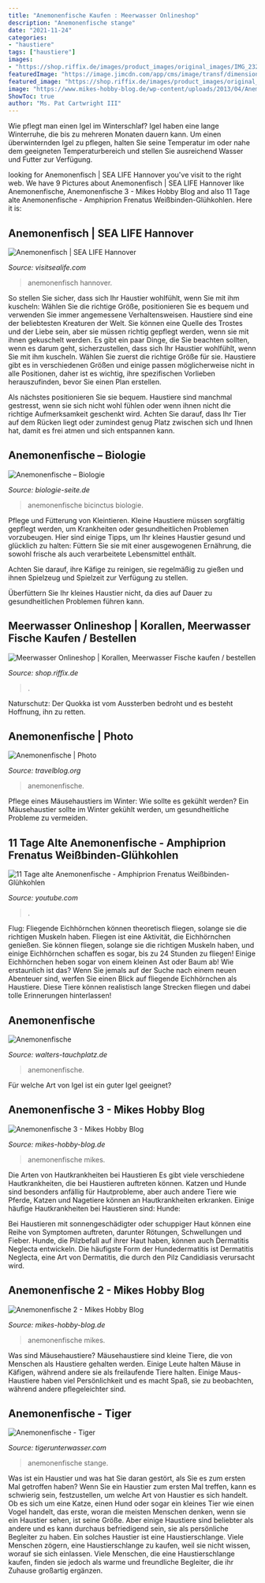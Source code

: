 ```yaml
---
title: "Anemonenfische Kaufen : Meerwasser Onlineshop"
description: "Anemonenfische stange"
date: "2021-11-24"
categories:
- "haustiere"
tags: ["haustiere"]
images:
- "https://shop.riffix.de/images/product_images/original_images/IMG_2328.jpg"
featuredImage: "https://image.jimcdn.com/app/cms/image/transf/dimension=512x2048:format=jpg/path/s9737d8cddae9f6c4/image/ia5509766426326f2/version/1490648988/image.jpg"
featured_image: "https://shop.riffix.de/images/product_images/original_images/IMG_2328.jpg"
image: "https://www.mikes-hobby-blog.de/wp-content/uploads/2013/04/Anemonenfische-2.jpg"
ShowToc: true
author: "Ms. Pat Cartwright III"
---
```



Wie pflegt man einen Igel im Winterschlaf?
Igel haben eine lange Winterruhe, die bis zu mehreren Monaten dauern kann. Um einen überwinternden Igel zu pflegen, halten Sie seine Temperatur im oder nahe dem geeigneten Temperaturbereich und stellen Sie ausreichend Wasser und Futter zur Verfügung.

	

		
looking for Anemonenfisch | SEA LIFE Hannover you've visit to the right web. We have 9 Pictures about Anemonenfisch | SEA LIFE Hannover like Anemonenfische, Anemonenfische 3 - Mikes Hobby Blog and also 11 Tage alte Anemonenfische - Amphiprion Frenatus Weißbinden-Glühkohlen. Here it is:
		
    
## Anemonenfisch | SEA LIFE Hannover

<img loading=lazy src="https://www.visitsealife.com/hannover/media/0iilynae/anemonenfisch23.jpg" onerror="this.onerror=null;this.src='https://tse2.mm.bing.net/th?id=OIP.hTNx8mSUycJksVYDfiSCRwHaE7&amp;pid=15.1';" alt="Anemonenfisch | SEA LIFE Hannover">

_Source: visitsealife.com_

>anemonenfisch hannover. 

	

So stellen Sie sicher, dass sich Ihr Haustier wohlfühlt, wenn Sie mit ihm kuscheln: Wählen Sie die richtige Größe, positionieren Sie es bequem und verwenden Sie immer angemessene Verhaltensweisen.
Haustiere sind eine der beliebtesten Kreaturen der Welt. Sie können eine Quelle des Trostes und der Liebe sein, aber sie müssen richtig gepflegt werden, wenn sie mit ihnen gekuschelt werden.
Es gibt ein paar Dinge, die Sie beachten sollten, wenn es darum geht, sicherzustellen, dass sich Ihr Haustier wohlfühlt, wenn Sie mit ihm kuscheln. Wählen Sie zuerst die richtige Größe für sie. Haustiere gibt es in verschiedenen Größen und einige passen möglicherweise nicht in alle Positionen, daher ist es wichtig, ihre spezifischen Vorlieben herauszufinden, bevor Sie einen Plan erstellen.

Als nächstes positionieren Sie sie bequem. Haustiere sind manchmal gestresst, wenn sie sich nicht wohl fühlen oder wenn ihnen nicht die richtige Aufmerksamkeit geschenkt wird. Achten Sie darauf, dass Ihr Tier auf dem Rücken liegt oder zumindest genug Platz zwischen sich und Ihnen hat, damit es frei atmen und sich entspannen kann.

    
## Anemonenfische – Biologie

<img loading=lazy src="https://upload.wikimedia.org/wikipedia/commons/thumb/c/cc/Bicinctus.jpg/590px-Bicinctus.jpg" onerror="this.onerror=null;this.src='https://tse2.mm.bing.net/th?id=OIP.77tYF6-DXOCByoKRVYHs1wHaFb&amp;pid=15.1';" alt="Anemonenfische – Biologie">

_Source: biologie-seite.de_

>anemonenfische bicinctus biologie. 

	

Pflege und Fütterung von Kleintieren.
Kleine Haustiere müssen sorgfältig gepflegt werden, um Krankheiten oder gesundheitlichen Problemen vorzubeugen. Hier sind einige Tipps, um Ihr kleines Haustier gesund und glücklich zu halten:
Füttern Sie sie mit einer ausgewogenen Ernährung, die sowohl frische als auch verarbeitete Lebensmittel enthält.

Achten Sie darauf, ihre Käfige zu reinigen, sie regelmäßig zu gießen und ihnen Spielzeug und Spielzeit zur Verfügung zu stellen.

Überfüttern Sie Ihr kleines Haustier nicht, da dies auf Dauer zu gesundheitlichen Problemen führen kann.

    
## Meerwasser Onlineshop | Korallen, Meerwasser Fische Kaufen / Bestellen

<img loading=lazy src="https://shop.riffix.de/images/product_images/original_images/IMG_2328.jpg" onerror="this.onerror=null;this.src='https://tse1.mm.bing.net/th?id=OIP.0jgXDLHXlD8cHakd5P721gHaHa&amp;pid=15.1';" alt="Meerwasser Onlineshop | Korallen, Meerwasser Fische kaufen / bestellen">

_Source: shop.riffix.de_

>. 

	

Naturschutz: Der Quokka ist vom Aussterben bedroht und es besteht Hoffnung, ihn zu retten.

    
## Anemonenfische | Photo

<img loading=lazy src="https://photos.travelblog.net/231894/707502/t/6857422-anemonenfische-0.jpg" onerror="this.onerror=null;this.src='https://tse1.mm.bing.net/th?id=OIP.wjs0DqFICt_pRyOcuim54AAAAA&amp;pid=15.1';" alt="Anemonenfische | Photo">

_Source: travelblog.org_

>anemonenfische. 

	

Pflege eines Mäusehaustiers im Winter: Wie sollte es gekühlt werden?
Ein Mäusehaustier sollte im Winter gekühlt werden, um gesundheitliche Probleme zu vermeiden.

    
## 11 Tage Alte Anemonenfische - Amphiprion Frenatus Weißbinden-Glühkohlen

<img loading=lazy src="https://i.ytimg.com/vi/Mo-5xt92xrg/maxresdefault.jpg" onerror="this.onerror=null;this.src='https://tse4.mm.bing.net/th?id=OIP.CLQClBW8AlKKlNjyQg_EBwHaEK&amp;pid=15.1';" alt="11 Tage alte Anemonenfische - Amphiprion Frenatus Weißbinden-Glühkohlen">

_Source: youtube.com_

>. 

	

Flug: Fliegende Eichhörnchen können theoretisch fliegen, solange sie die richtigen Muskeln haben.
Fliegen ist eine Aktivität, die Eichhörnchen genießen. Sie können fliegen, solange sie die richtigen Muskeln haben, und einige Eichhörnchen schaffen es sogar, bis zu 24 Stunden zu fliegen! Einige Eichhörnchen heben sogar von einem kleinen Ast oder Baum ab! Wie erstaunlich ist das? Wenn Sie jemals auf der Suche nach einem neuen Abenteuer sind, werfen Sie einen Blick auf fliegende Eichhörnchen als Haustiere. Diese Tiere können realistisch lange Strecken fliegen und dabei tolle Erinnerungen hinterlassen!

    
## Anemonenfische

<img loading=lazy src="https://www.walters-tauchplatz.de/images/fischatlas/anemonenfische/anemonenfische-3.jpg" onerror="this.onerror=null;this.src='https://tse3.mm.bing.net/th?id=OIP.FuO3hN7WXlMyBD33jM15-gHaFj&amp;pid=15.1';" alt="Anemonenfische">

_Source: walters-tauchplatz.de_

>anemonenfische. 

	

Für welche Art von Igel ist ein guter Igel geeignet?

    
## Anemonenfische 3 - Mikes Hobby Blog

<img loading=lazy src="https://www.mikes-hobby-blog.de/wp-content/uploads/2013/04/Anemonenfische-3-600x427.jpg" onerror="this.onerror=null;this.src='https://tse4.mm.bing.net/th?id=OIP.Vc8iG4KNWRnbxsayUS14vAHaFR&amp;pid=15.1';" alt="Anemonenfische 3 - Mikes Hobby Blog">

_Source: mikes-hobby-blog.de_

>anemonenfische mikes. 

	

Die Arten von Hautkrankheiten bei Haustieren
Es gibt viele verschiedene Hautkrankheiten, die bei Haustieren auftreten können. Katzen und Hunde sind besonders anfällig für Hautprobleme, aber auch andere Tiere wie Pferde, Katzen und Nagetiere können an Hautkrankheiten erkranken. Einige häufige Hautkrankheiten bei Haustieren sind:
Hunde:

Bei Haustieren mit sonnengeschädigter oder schuppiger Haut können eine Reihe von Symptomen auftreten, darunter Rötungen, Schwellungen und Fieber. Hunde, die Pilzbefall auf ihrer Haut haben, können auch Dermatitis Neglecta entwickeln. Die häufigste Form der Hundedermatitis ist Dermatitis Neglecta, eine Art von Dermatitis, die durch den Pilz Candidiasis verursacht wird.

    
## Anemonenfische 2 - Mikes Hobby Blog

<img loading=lazy src="https://www.mikes-hobby-blog.de/wp-content/uploads/2013/04/Anemonenfische-2.jpg" onerror="this.onerror=null;this.src='https://tse2.mm.bing.net/th?id=OIP.yuhYJXmxa8hJhO1ws6C64QHaFj&amp;pid=15.1';" alt="Anemonenfische 2 - Mikes Hobby Blog">

_Source: mikes-hobby-blog.de_

>anemonenfische mikes. 

	

Was sind Mäusehaustiere?
Mäusehaustiere sind kleine Tiere, die von Menschen als Haustiere gehalten werden. Einige Leute halten Mäuse in Käfigen, während andere sie als freilaufende Tiere halten. Einige Maus-Haustiere haben viel Persönlichkeit und es macht Spaß, sie zu beobachten, während andere pflegeleichter sind.

    
## Anemonenfische - Tiger

<img loading=lazy src="https://image.jimcdn.com/app/cms/image/transf/dimension=512x2048:format=jpg/path/s9737d8cddae9f6c4/image/ia5509766426326f2/version/1490648988/image.jpg" onerror="this.onerror=null;this.src='https://tse2.mm.bing.net/th?id=OIP.Hh7wsXTP80EMpziaz1MnzAHaE7&amp;pid=15.1';" alt="Anemonenfische - Tiger">

_Source: tigerunterwasser.com_

>anemonenfische stange. 

	

Was ist ein Haustier und was hat Sie daran gestört, als Sie es zum ersten Mal getroffen haben?
Wenn Sie ein Haustier zum ersten Mal treffen, kann es schwierig sein, festzustellen, um welche Art von Haustier es sich handelt. Ob es sich um eine Katze, einen Hund oder sogar ein kleines Tier wie einen Vogel handelt, das erste, woran die meisten Menschen denken, wenn sie ein Haustier sehen, ist seine Größe. Aber einige Haustiere sind beliebter als andere und es kann durchaus befriedigend sein, sie als persönliche Begleiter zu haben. Ein solches Haustier ist eine Haustierschlange. Viele Menschen zögern, eine Haustierschlange zu kaufen, weil sie nicht wissen, worauf sie sich einlassen. Viele Menschen, die eine Haustierschlange kaufen, finden sie jedoch als warme und freundliche Begleiter, die ihr Zuhause großartig ergänzen.

